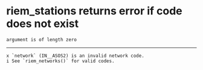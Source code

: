 # riem_stations returns error if code does not exist

    argument is of length zero

---

    x `network` (IN__ASOS2) is an invalid network code.
    i See `riem_networks()` for valid codes.

